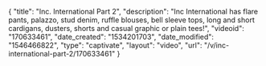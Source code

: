 {
    "title": "Inc. International Part 2",
    "description": "Inc International has flare pants, palazzo, stud denim, ruffle blouses, bell sleeve tops, long and short cardigans, dusters, shorts and casual graphic or plain tees!",
    "videoid": "170633461",
    "date_created": "1534201703",
    "date_modified": "1546466822",
    "type": "captivate",
    "layout": "video",
    "url": "\/v\/inc-international-part-2\/170633461"
}